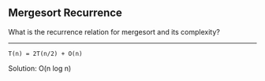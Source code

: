 ## Mergesort Recurrence

What is the recurrence relation for mergesort and its complexity?

---

```
T(n) = 2T(n/2) + O(n)
```

Solution: O(n log n)

